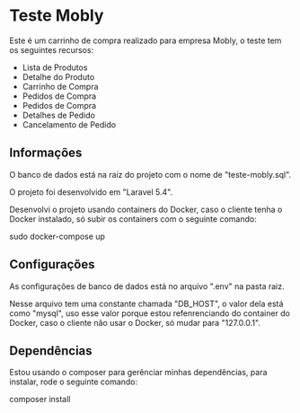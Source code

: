 # Teste Mobly

Este é um carrinho de compra realizado para empresa Mobly, o teste tem os seguintes recursos:

- Lista de Produtos
- Detalhe do Produto
- Carrinho de Compra
- Pedidos de Compra
- Pedidos de Compra
- Detalhes de Pedido
- Cancelamento de Pedido

## Informações

O banco de dados está na raiz do projeto com o nome de "teste-mobly.sql".

O projeto foi desenvolvido em "Laravel 5.4".

Desenvolvi o projeto usando containers do Docker, caso o cliente tenha o Docker instalado, só subir os containers com o seguinte comando:

sudo docker-compose up

## Configurações

As configurações de banco de dados está no arquivo ".env" na pasta raiz.

Nesse arquivo tem uma constante chamada "DB_HOST", o valor dela está como "mysql", uso esse valor porque estou refenrenciando do container do Docker, caso o cliente não usar o Docker, só mudar para "127.0.0.1".

## Dependências

Estou usando o composer para gerênciar minhas dependências, para instalar, rode o seguinte comando:

composer install

